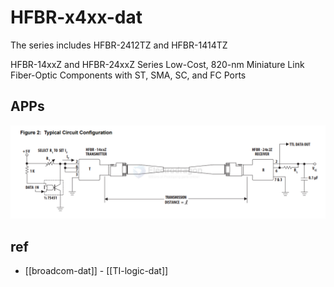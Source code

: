 
# HFBR-x4xx-dat

The series includes HFBR-2412TZ and HFBR-1414TZ

HFBR-14xxZ and HFBR-24xxZ Series Low-Cost, 820-nm Miniature Link Fiber-Optic Components with ST, SMA, SC, and FC Ports


## APPs 

![](2025-04-29-14-36-48.png)


## ref 

- [[broadcom-dat]] - [[TI-logic-dat]]


